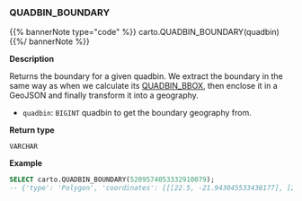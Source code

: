 ### QUADBIN_BOUNDARY

{{% bannerNote type="code" %}}
carto.QUADBIN_BOUNDARY(quadbin)
{{%/ bannerNote %}}

**Description**

Returns the boundary for a given quadbin. We extract the boundary in the same way as when we calculate its [QUADBIN_BBOX](#quadbin_bbox), then enclose it in a GeoJSON and finally transform it into a geography.

* `quadbin`: `BIGINT` quadbin to get the boundary geography from.

**Return type**

`VARCHAR`

**Example**

```sql
SELECT carto.QUADBIN_BOUNDARY(5209574053332910079);
-- {'type': 'Polygon', 'coordinates': [[[22.5, -21.943045533438177], [22.5, 0.0], ...
```